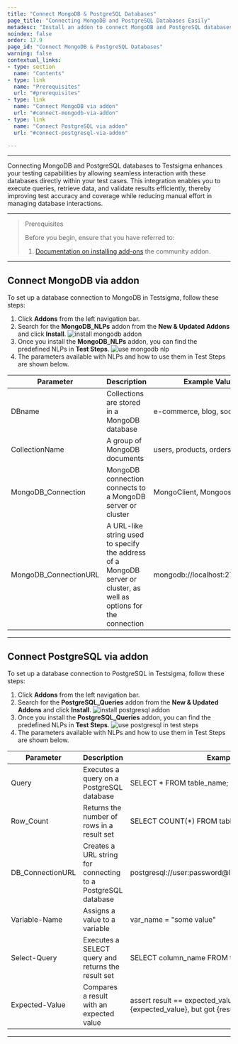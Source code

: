 ```yaml
---
title: "Connect MongoDB & PostgreSQL Databases"
page_title: "Connecting MongoDB and PostgreSQL Databases Easily"
metadesc: "Install an addon to connect MongoDB and PostgreSQL databases to Testsigma. Learn how to set up a database connection to MongoDB in Testsigma Application."
noindex: false
order: 17.9
page_id: "Connect MongoDB & PostgreSQL Databases"
warning: false
contextual_links:
- type: section
  name: "Contents"
- type: link
  name: "Prerequisites"
  url: "#prerequisites"    
- type: link
  name: "Connect MongoDB via addon"
  url: "#connect-mongodb-via-addon"
- type: link
  name: "Connect PostgreSQL via addon"
  url: "#connect-postgresql-via-addon"

---
```


---

Connecting MongoDB and PostgreSQL databases to Testsigma enhances your testing capabilities by allowing seamless interaction with these databases directly within your test cases. This integration enables you to execute queries, retrieve data, and validate results efficiently, thereby improving test accuracy and coverage while reducing manual effort in managing database interactions.

---

> <p id="prerequisites">Prerequisites</p>
> 
> Before you begin, ensure that you have referred to:
> 1. [Documentation on installing add-ons](https://testsigma.com/docs/addons/community-marketplace/) the community addon.

---

## **Connect MongoDB via addon**

To set up a database connection to MongoDB in Testsigma, follow these steps:

1. Click **Addons** from the left navigation bar.
2. Search for the **MongoDB_NLPs** addon from the **New & Updated Addons** and click **Install**. ![install mongodb addon](https://s3.amazonaws.com/static-docs.testsigma.com/new_images/projects/applications/settup_mongo_db.png)
3. Once you install the **MongoDB_NLPs** addon, you can find the predefined NLPs in **Test Steps**. ![use mongodb nlp](https://s3.amazonaws.com/static-docs.testsigma.com/new_images/projects/applications/use_mongodb_nlp.png)
4. The parameters available with NLPs and how to use them in Test Steps are shown below.

|Parameter|Description|Example Value|
|---|---|---|
|DBname|Collections are stored in a MongoDB database|e-commerce, blog, social-media|
|CollectionName|A group of MongoDB documents|users, products, orders|
|MongoDB_Connection|MongoDB connection connects to a MongoDB server or cluster|MongoClient, Mongoose|
|MongoDB_ConnectionURL|A URL-like string used to specify the address of a MongoDB server or cluster, as well as options for the connection|mongodb://localhost:27017/blog|

---

## **Connect PostgreSQL via addon**

To set up a database connection to PostgreSQL in Testsigma, follow these steps:

1. Click **Addons** from the left navigation bar.
2. Search for the **PostgreSQL_Queries** addon from the **New & Updated Addons** and click **Install**. ![install postgresql addon](https://s3.amazonaws.com/static-docs.testsigma.com/new_images/projects/applications/install_postgresql_addon.png)
3. Once you install the **PostgreSQL_Queries** addon, you can find the predefined NLPs in **Test Steps**. ![use postgresql in test steps](https://s3.amazonaws.com/static-docs.testsigma.com/new_images/projects/applications/use_postgresql_nlp.png)
4. The parameters available with NLPs and how to use them in Test Steps are shown below.

|Parameter|Description|Example Value|
|---|---|---|
|Query|Executes a query on a PostgreSQL database|SELECT * FROM table_name;|
|Row_Count|Returns the number of rows in a result set|SELECT COUNT(*) FROM table_name;|
|DB_ConnectionURL|Creates a URL string for connecting to a PostgreSQL database|postgresql://user:password@localhost:5432/database_name|
|Variable-Name|Assigns a value to a variable|var_name = "some value"|
|Select-Query|Executes a SELECT query and returns the result set|SELECT column\_name FROM table\_name WHERE condition;|
|Expected-Value|Compares a result with an expected value|assert result == expected\_value, f"Expected {expected\_value}, but got {result}"|


---
